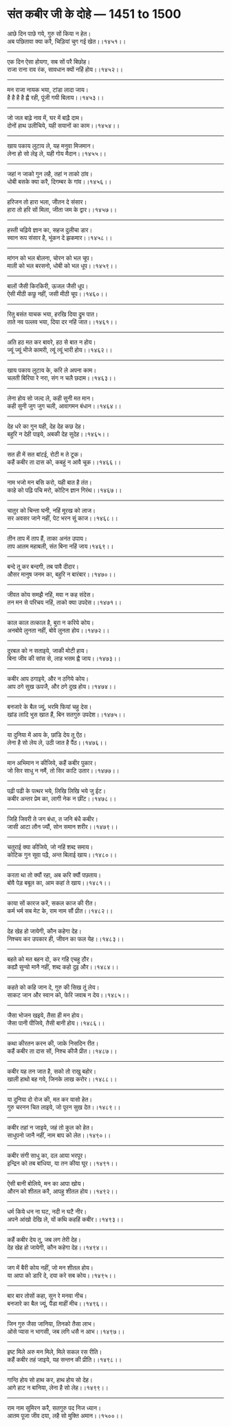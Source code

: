 # संत कबीर जी के दोहे — 1451 to 1500

आछे दिन पाछे गये, गुरु सों किया न हेत।\
अब पछितावा क्‍या करै, चिड़‍ियां चुग गई खेत।।१४५१।।

---

एक दिन ऐसा होयगा, सब सों परै बिछोह।\
राजा राना राव रंक, सावधान क्‍यों नहिं होय।।१४५२।।

---

मन राजा नायक भया, टांडा लादा जाय।\
है है है है ह्वै रही, पूंजी गयी बिलाय।।१४५३।।

---

जो जल बाढ़े नाव में, घर में बाढ़ै दाम।\
दोनों हाथ उलीचिये, यही सयानों का काम।।१४५४।।

---

खाय पकाय लुटाय ले, यह मनुवा मिजमान।\
लेना हो सो लेइ ले, यही गोय मैदान।।१४५५।।

---

जहां न जाको गुन लहै, तहां न ताको ठांव।\
धोबी बसके क्‍या करै, दिगम्‍बर के गांव।।१४५६।।

---

हरिजन तो हारा भला, जीतन दे संसार।\
हारा तो हरि सों मिला, जीता जम के द्वार।।१४५७।।

---

हस्‍ती चढ़‍िये ज्ञान का, सहज दुलीचा डार।\
स्‍वान रूप संसार है, भूंकन दे झकमार।।१४५८।।

---

मांगन को भल बोलना, चोरन को भल चूप।\
माली को भल बरसनो, धोबी को भल धूप।।१४५९।।

---

बालों जैसी किरकिरी, ऊजल जैसी धूप।\
ऐसी मीठी कछु नहीं, जसी मीठी चूप।।१४६०।।

---

रितु बसंत याचक भया, हरखि दिया द्रुम पात।\
ताते नव पल्‍लव भया, दिया दर नहिं जात।।१४६१।।

---

अति हठ मत कर बावरे, हठ से बात न होय।\
ज्‍यूं ज्‍यूं भीजे कामरी, त्‍यूं त्‍यूं भारी होय।।१४६२।।

---

खाय पकाय लुटाय के, कर‍ि ले अपना काम।\
चलती बिरिया रे नरा, संग न चलै छदाम।।१४६३।।

---

लेना होय सो जल्‍द ले, कही सुनी मत मान।\
कही सुनी जुग जुग चली, आवागमन बंधान।।१४६४।।

---

देह धरे का गुन यही, देह देह कछ देह।\
बहुरि न देही पाइये, अबकी देह सुदेह।।१४६५।।

---

सत ही में सत बांटई, रोटी म ते टूक।\
कहैं कबीर ता दास को, कबहुं न आवै चूक।।१४६६।।

---

नाम भजो मन बसि करो, यही बात है तंत।\
काहे को पढ़‍ि पचि मरो, कोटिन ज्ञान ग‍िरंथ।।१४६७।।

---

चातुर को चिन्‍ता घनी, नहिं मूरख को लाज।\
सर अवसर जाने नहीं, पेट भरन सूं काज।।१४६८।।

---

तीन ताप में ताप हैं, ताका अनंत उपाय।\
ताप आतम महाबली, संत बिना नहिं जाय।१४६९।।

---

बन्‍दे तू कर बन्‍दगी, तब पावै दीदार।\
औसर मानुष जनम का, बहुरि न बारंबार।।१४७०।।

---

जीवत कोय समझै नहिं, मवा न कह संदेस।\
तन मन से परिचय नहिं, ताको क्‍या उपदेस।।१४७१।।

---

काल काल तत्‍काल है, बुरा न करिये कोय।\
अनबोवे लुनता न‍हीं, बोवे लुनता होय।।१४७२।।

---

दुरबल को न सताइये, जाकी मोटी हाय।\
बिना जीव की सांस से, लाह भसम ह्वै जाय।।१४७३।।

---

कबीर आप ठगाइये, और न ठगिये कोय।\
आप ठगे सुख ऊपजै, और ठगे दुख होय।।१४७४।।

---

बनजारे के बैल ज्‍युं, भरमि फियां चहु देस।\
खांड लादि भुस खात हैं, बिन सतगुरु उपदेश।।१४७५।।

---

या दुनिया में आय के, छांडि देय तू ऐंठ।\
लेना है सो लेय ले, उठी जात है पैंठ।।१४७६।।

---

मान अभिमान न कीजिये, कहैं कबीर पुकार।\
जो सिर साधु न नमैं, तो सिर काटि उतार।।१४७७।।

---

पढ़ी पढी के पत्‍थर भये, लिखि लिखि भये जु ईट।\
कबीर अन्‍तर प्रेम का, लागी नेक न छींट।।१४७८।।

---

जिहि जिवरी ते जग बंधा, त जनि बंधै कबीर।\
जासी आटा लौन ज्‍यौं, सोन समान शरीर।।१४७९।।

---

चतुराई क्‍या कीजिये, जो नहिं शब्‍द समाय।\
कोटिक गुन सूवा पढ़ै, अन्‍त बिलाई खाय।।१४८०।।

---

करता था तो क्‍यौं रहा, अब करि क्‍यौं पछताय।\
बोवै पेड़ बबूल का, आम कहां ते खाय।।१४८१।।

---

काया सों कारज करें, सकल काज की री‍त।\
कर्म भर्म सब मेट के, राम नाम सौं प्रीत।।१४८२।।

---

देह खेह हो जायेगी, कौन कहेगा देह।\
निश्‍चय कर उपकार ही, जीवन का फल येह।।१४८३।।

---

बहते को मत बहन दो, कर गहि एचहु ठौर।\
कह्यौ सुन्‍यो मानै नहीं, शब्‍द कहो दुइ और।।१४८४।।

---

कहते को कहि जान दे, गुरु की सिख तूं लेय।\
साकट जान और स्‍वान को, फेरि जवाब न देय।।१४८५।।

---

जैसा भोजन खइये, तैसा ही मन होय।\
जैसा पानी पीजिये, तैसी बानी होय।।१४८६।।

---

कथा कीरतन करन की, जाके निसदिन रीत।\
कहैं कबीर ता दास सों, निश्‍च कीजै प्रीत।।१४८७।।

---

कबीर यह तन जात है, सको तो राखु बहोर।\
खाली हाथो बह गये, जिनके लाख करोर।।१४८८।।

---

या दुनिया दो रोज की, मत कर यासो हेत।\
गुरु चरनन चित लाइये, जो पूरन सुख देत।।१४८९।।

---

कबीर तहां न जाइये, जहं तो कुल को हेत।\
साधुपनो जानै नहीं, नाम बाप को लेत।।१४९०।।

---

कबीर संगी साधु का, दल आया भरपूर।\
इन्द्रिन को तब बांधिया, या तन कीया घूर।।१४९१।।

---

ऐसी बानी बोलिये, मन का आपा खोय।\
औरन को शीतल करै, आपहु शीतल होय।।१४९२।।

---

धर्म किये धन ना घट, नदी न घटै नीर।\
अपने आंखो देखि ले, यों कथि कहहिं कबीर।।१४९३।।

---

कहैं कबीर देय तू, जब लग तेरी देह।\
देह खेह हो जायेगी, कौन कहेगा देह।।१४९४।।

---

जग में बैरी कोय नहीं, जो मन शीतल होय।\
या आपा को डारि दे, दया करे सब कोय।।१४९५।।

---

बार बार तोसों कहा, सुन रे मनवा नीच।\
बनजारे का बैल ज्‍यूं, पैंडा माहीं मीच।।१४९६।।

---

जिन गुरु जैसा जानिया, तिनको तैसा लाभ।\
ओसे प्‍यास न भागसी, जब लगि धसै न आभ।।१४९७।।

---

इष्‍ट मिले अरु मन मिले, मिले सकल रस रीति।\
कहैं कबीर तहं जाइये, यह सन्‍तन की प्रीति।।१४९८।।

---

गान्ठि होय सो हाथ कर, हाथ होय सो देह।\
आगे हाट न बानिया, लेना है सो लेह।।१४९९।।

---

राम नाम सुमिरन करै, सतगुरु पद निज ध्‍यान।\
आतम पूजा जीव दया, लहै सो मुक्ति अमान।।१५००।।
